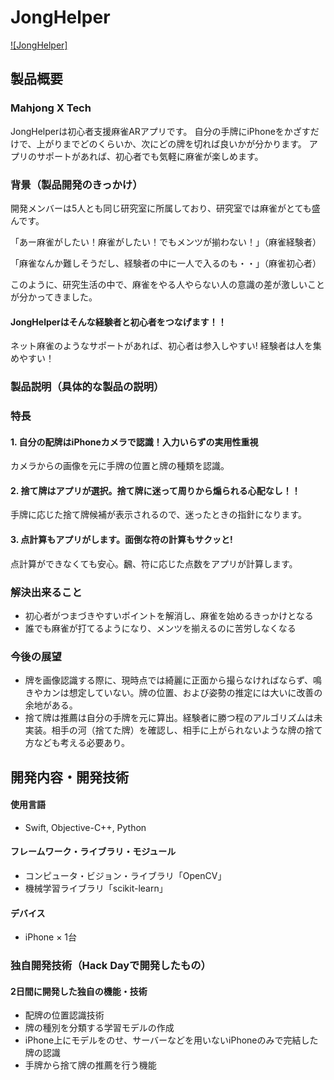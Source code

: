 # JongHelper

[![JongHelper]](https://youtu.be/DgwDmwa-Jm0)

## 製品概要
### Mahjong X Tech 
 JongHelperは初心者支援麻雀ARアプリです。
自分の手牌にiPhoneをかざすだけで、上がりまでどのくらいか、次にどの牌を切れば良いかが分かります。
アプリのサポートがあれば、初心者でも気軽に麻雀が楽しめます。

### 背景（製品開発のきっかけ）
<!-- こんかいのプロダクトの開発に至った背景
- 着目した顧客・顧客の課題・現状-->
開発メンバーは5人とも同じ研究室に所属しており、研究室では麻雀がとても盛んです。

「あー麻雀がしたい！麻雀がしたい！でもメンツが揃わない！」（麻雀経験者）

「麻雀なんか難しそうだし、経験者の中に一人で入るのも・・」（麻雀初心者）

このように、研究生活の中で、麻雀をやる人やらない人の意識の差が激しいことが分かってきました。

#### JongHelperはそんな経験者と初心者をつなげます！！
ネット麻雀のようなサポートがあれば、初心者は参入しやすい! 経験者は人を集めやすい！


### 製品説明（具体的な製品の説明）
[](こちらに製品の概要・特徴について説明を記載。)

### 特長

#### 1. 自分の配牌はiPhoneカメラで認識！入力いらずの実用性重視
カメラからの画像を元に手牌の位置と牌の種類を認識。

#### 2. 捨て牌はアプリが選択。捨て牌に迷って周りから煽られる心配なし！！
手牌に応じた捨て牌候補が表示されるので、迷ったときの指針になります。

#### 3. 点計算もアプリがします。面倒な符の計算もサクッと!
点計算ができなくても安心。飜、符に応じた点数をアプリが計算します。

### 解決出来ること
[](この製品を利用することによって最終的に解決できることについて記載をしてください。)

* 初心者がつまづきやすいポイントを解消し、麻雀を始めるきっかけとなる
* 誰でも麻雀が打てるようになり、メンツを揃えるのに苦労しなくなる


### 今後の展望
[](今回は実現できなかったが、今後改善すること、どのように展開していくことが可能かについて記載をしてください。)

- 牌を画像認識する際に、現時点では綺麗に正面から撮らなければならず、鳴きやカンは想定していない。牌の位置、および姿勢の推定には大いに改善の余地がある。
- 捨て牌は推薦は自分の手牌を元に算出。経験者に勝つ程のアルゴリズムは未実装。相手の河（捨てた牌）を確認し、相手に上がられないような牌の捨て方なども考える必要あり。

## 開発内容・開発技術


#### 使用言語
* Swift, Objective-C++, Python

#### フレームワーク・ライブラリ・モジュール
* コンピュータ・ビジョン・ライブラリ「OpenCV」
* 機械学習ライブラリ「scikit-learn」


#### デバイス
* iPhone × 1台


### 独自開発技術（Hack Dayで開発したもの）
#### 2日間に開発した独自の機能・技術
<!--* 独自で開発したものの内容をこちらに記載してください
* 特に力を入れた部分をファイルリンク、またはcommit_idを記載してください（任意）-->
* 配牌の位置認識技術
* 牌の種別を分類する学習モデルの作成
* iPhone上にモデルをのせ、サーバーなどを用いないiPhoneのみで完結した牌の認識
* 手牌から捨て牌の推薦を行う機能
